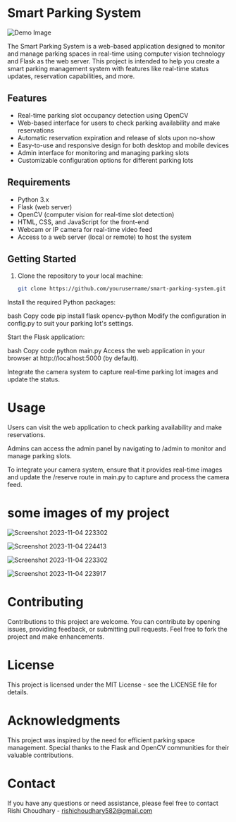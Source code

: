 # Smart Parking System

![Demo Image](demo.png)

The Smart Parking System is a web-based application designed to monitor and manage parking spaces in real-time using computer vision technology and Flask as the web server. This project is intended to help you create a smart parking management system with features like real-time status updates, reservation capabilities, and more.

## Features

- Real-time parking slot occupancy detection using OpenCV
- Web-based interface for users to check parking availability and make reservations
- Automatic reservation expiration and release of slots upon no-show
- Easy-to-use and responsive design for both desktop and mobile devices
- Admin interface for monitoring and managing parking slots
- Customizable configuration options for different parking lots

## Requirements

- Python 3.x
- Flask (web server)
- OpenCV (computer vision for real-time slot detection)
- HTML, CSS, and JavaScript for the front-end
- Webcam or IP camera for real-time video feed
- Access to a web server (local or remote) to host the system

## Getting Started

1. Clone the repository to your local machine:

   ```bash
   git clone https://github.com/yourusername/smart-parking-system.git
Install the required Python packages:

bash
Copy code
pip install flask opencv-python
Modify the configuration in config.py to suit your parking lot's settings.

Start the Flask application:

bash
Copy code
python main.py
Access the web application in your browser at http://localhost:5000 (by default).

Integrate the camera system to capture real-time parking lot images and update the status.

# Usage
Users can visit the web application to check parking availability and make reservations.


Admins can access the admin panel by navigating to /admin to monitor and manage parking slots.

To integrate your camera system, ensure that it provides real-time images and update the /reserve route in main.py to capture and process the camera feed.



# some images of my project
![Screenshot 2023-11-04 223302](https://github.com/Rishi-choudhary/Smart-Parking-System/assets/77925291/e9efd826-66f6-400a-9946-413190b50857)

![Screenshot 2023-11-04 224413](https://github.com/Rishi-choudhary/Smart-Parking-System/assets/77925291/d416a2d3-0d1b-4c53-9b1a-7a1ce6f79aac)


![Screenshot 2023-11-04 223302](https://github.com/Rishi-choudhary/Smart-Parking-System/assets/77925291/658ee5ca-3e46-4f5a-8848-5391297a7b83)

![Screenshot 2023-11-04 223917](https://github.com/Rishi-choudhary/Smart-Parking-System/assets/77925291/58e2f146-5b65-4317-bf46-d5b8b68b3936)


# Contributing
Contributions to this project are welcome. You can contribute by opening issues, providing feedback, or submitting pull requests. Feel free to fork the project and make enhancements.

# License
This project is licensed under the MIT License - see the LICENSE file for details.

# Acknowledgments
This project was inspired by the need for efficient parking space management.
Special thanks to the Flask and OpenCV communities for their valuable contributions.
# Contact
If you have any questions or need assistance, please feel free to contact Rishi Choudhary - rishichoudhary582@gmail.com






